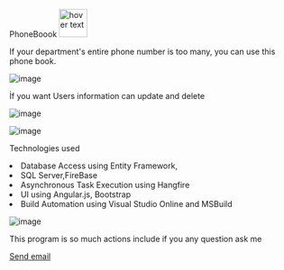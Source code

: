 
PhoneBoook <img src="https://cdn-icons-png.flaticon.com/512/183/183552.png" width="50" title="hover text" >

<p>If your department's entire phone number is too many, you can use this phone book.<p>

![image](https://user-images.githubusercontent.com/58724276/193800780-48706bd8-deb3-4613-85e9-d366415fabd2.png)

<p>İf you want Users information can update and delete<p>

![image](https://user-images.githubusercontent.com/58724276/193803724-8b0efe51-ad40-4ad3-a5a2-3e17d426e4b9.png)

![image](https://user-images.githubusercontent.com/58724276/193803813-12779e2a-cf33-4513-a84a-e207229782ac.png)

<p>Technologies used</p>
<li>Database Access using Entity Framework,</li>
<li>SQL Server,FireBase </li>
<li>Asynchronous Task Execution using Hangfire</li>
<li>UI using Angular.js, Bootstrap</li>
<li>Build Automation using Visual Studio Online and MSBuild</li>

![image](https://user-images.githubusercontent.com/58724276/193807739-e044d7fe-f8c9-41f8-99e4-fed9cf1518d1.png)

<p>This program is so much actions include if you any question ask me </p> <a href="sunflowerisoft.info@gmail.com">Send email</a>
